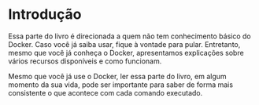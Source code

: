 # Introdução #

Essa parte do livro é direcionada a quem não tem conhecimento básico do Docker. Caso você já saiba usar, fique à vontade para pular. Entretanto, mesmo que você já conheça o Docker, apresentamos explicações sobre vários recursos disponíveis e como funcionam.

Mesmo que você já use o Docker, ler essa parte do livro, em algum momento da sua vida, pode ser importante para saber de forma mais consistente o que acontece com cada comando executado.
